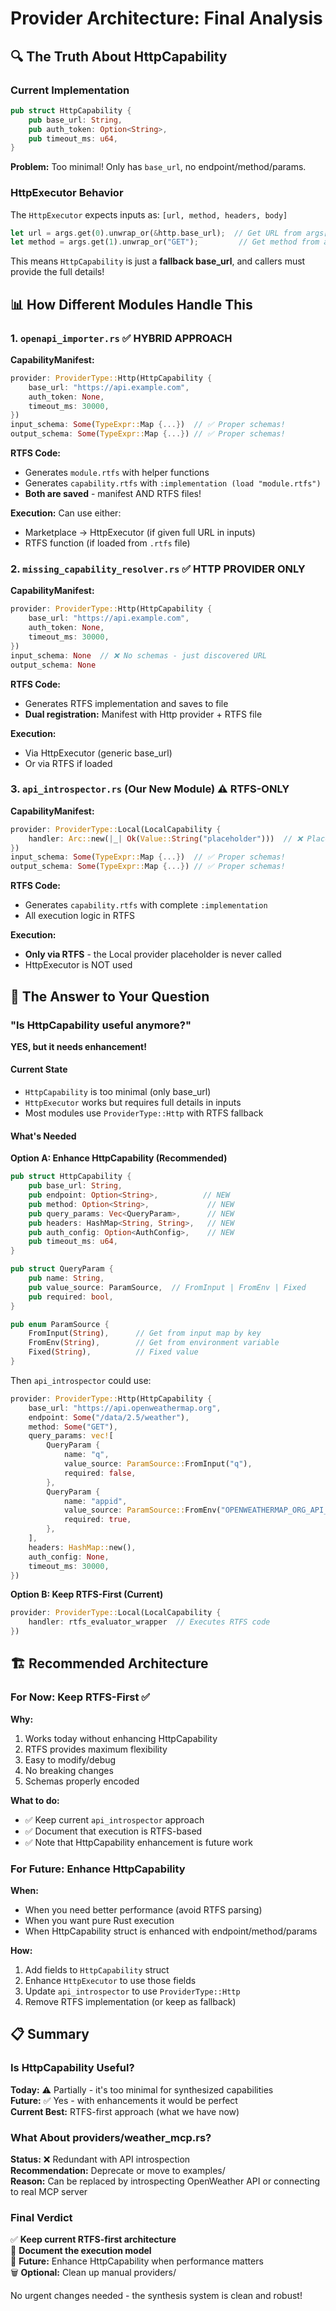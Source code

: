 # Provider Architecture: Final Analysis

## 🔍 The Truth About HttpCapability

### Current Implementation

```rust
pub struct HttpCapability {
    pub base_url: String,
    pub auth_token: Option<String>,
    pub timeout_ms: u64,
}
```

**Problem:** Too minimal! Only has `base_url`, no endpoint/method/params.

### HttpExecutor Behavior

The `HttpExecutor` expects inputs as: `[url, method, headers, body]`

```rust
let url = args.get(0).unwrap_or(&http.base_url);  // Get URL from args[0]
let method = args.get(1).unwrap_or("GET");         // Get method from args[1]
```

This means `HttpCapability` is just a **fallback base_url**, and callers must provide the full details!

## 📊 How Different Modules Handle This

### 1. `openapi_importer.rs` ✅ HYBRID APPROACH

**CapabilityManifest:**
```rust
provider: ProviderType::Http(HttpCapability {
    base_url: "https://api.example.com",
    auth_token: None,
    timeout_ms: 30000,
})
input_schema: Some(TypeExpr::Map {...})  // ✅ Proper schemas!
output_schema: Some(TypeExpr::Map {...}) // ✅ Proper schemas!
```

**RTFS Code:**
- Generates `module.rtfs` with helper functions
- Generates `capability.rtfs` with `:implementation (load "module.rtfs")`
- **Both are saved** - manifest AND RTFS files!

**Execution:** Can use either:
- Marketplace → HttpExecutor (if given full URL in inputs)
- RTFS function (if loaded from `.rtfs` file)

### 2. `missing_capability_resolver.rs` ✅ HTTP PROVIDER ONLY

**CapabilityManifest:**
```rust
provider: ProviderType::Http(HttpCapability {
    base_url: "https://api.example.com",
    auth_token: None,
    timeout_ms: 30000,
})
input_schema: None  // ❌ No schemas - just discovered URL
output_schema: None
```

**RTFS Code:**
- Generates RTFS implementation and saves to file
- **Dual registration:** Manifest with Http provider + RTFS file

**Execution:**
- Via HttpExecutor (generic base_url)
- Or via RTFS if loaded

### 3. `api_introspector.rs` (Our New Module) ⚠️ RTFS-ONLY

**CapabilityManifest:**
```rust
provider: ProviderType::Local(LocalCapability {
    handler: Arc::new(|_| Ok(Value::String("placeholder")))  // ❌ Placeholder!
})
input_schema: Some(TypeExpr::Map {...})  // ✅ Proper schemas!
output_schema: Some(TypeExpr::Map {...}) // ✅ Proper schemas!
```

**RTFS Code:**
- Generates `capability.rtfs` with complete `:implementation`
- All execution logic in RTFS

**Execution:**
- **Only via RTFS** - the Local provider placeholder is never called
- HttpExecutor is NOT used

## 🎯 The Answer to Your Question

### "Is HttpCapability useful anymore?"

**YES, but it needs enhancement!**

#### Current State
- `HttpCapability` is too minimal (only base_url)
- `HttpExecutor` works but requires full details in inputs
- Most modules use `ProviderType::Http` with RTFS fallback

#### What's Needed

**Option A: Enhance HttpCapability (Recommended)**
```rust
pub struct HttpCapability {
    pub base_url: String,
    pub endpoint: Option<String>,          // NEW
    pub method: Option<String>,             // NEW
    pub query_params: Vec<QueryParam>,      // NEW
    pub headers: HashMap<String, String>,   // NEW
    pub auth_config: Option<AuthConfig>,    // NEW
    pub timeout_ms: u64,
}

pub struct QueryParam {
    pub name: String,
    pub value_source: ParamSource,  // FromInput | FromEnv | Fixed
    pub required: bool,
}

pub enum ParamSource {
    FromInput(String),      // Get from input map by key
    FromEnv(String),        // Get from environment variable
    Fixed(String),          // Fixed value
}
```

Then `api_introspector` could use:
```rust
provider: ProviderType::Http(HttpCapability {
    base_url: "https://api.openweathermap.org",
    endpoint: Some("/data/2.5/weather"),
    method: Some("GET"),
    query_params: vec![
        QueryParam {
            name: "q",
            value_source: ParamSource::FromInput("q"),
            required: false,
        },
        QueryParam {
            name: "appid",
            value_source: ParamSource::FromEnv("OPENWEATHERMAP_ORG_API_KEY"),
            required: true,
        },
    ],
    headers: HashMap::new(),
    auth_config: None,
    timeout_ms: 30000,
})
```

**Option B: Keep RTFS-First (Current)**
```rust
provider: ProviderType::Local(LocalCapability {
    handler: rtfs_evaluator_wrapper  // Executes RTFS code
})
```

## 🏗️ Recommended Architecture

### For Now: Keep RTFS-First ✅

**Why:**
1. Works today without enhancing HttpCapability
2. RTFS provides maximum flexibility
3. Easy to modify/debug
4. No breaking changes
5. Schemas properly encoded

**What to do:**
- ✅ Keep current `api_introspector` approach
- ✅ Document that execution is RTFS-based
- ✅ Note that HttpCapability enhancement is future work

### For Future: Enhance HttpCapability

**When:**
- When you need better performance (avoid RTFS parsing)
- When you want pure Rust execution
- When HttpCapability struct is enhanced with endpoint/method/params

**How:**
1. Add fields to `HttpCapability` struct
2. Enhance `HttpExecutor` to use those fields
3. Update `api_introspector` to use `ProviderType::Http`
4. Remove RTFS implementation (or keep as fallback)

## 📋 Summary

### Is HttpCapability Useful?

**Today:** ⚠️ Partially - it's too minimal for synthesized capabilities  
**Future:** ✅ Yes - with enhancements it would be perfect  
**Current Best:** RTFS-first approach (what we have now)

### What About providers/weather_mcp.rs?

**Status:** ❌ Redundant with API introspection  
**Recommendation:** Deprecate or move to examples/  
**Reason:** Can be replaced by introspecting OpenWeather API or connecting to real MCP server

### Final Verdict

✅ **Keep current RTFS-first architecture**  
📝 **Document the execution model**  
🔮 **Future:** Enhance HttpCapability when performance matters  
🗑️ **Optional:** Clean up manual providers/  

No urgent changes needed - the synthesis system is clean and robust!


